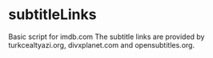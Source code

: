 subtitleLinks
=============
Basic script for imdb.com
The subtitle links are provided by turkcealtyazi.org, divxplanet.com and opensubtitles.org.
